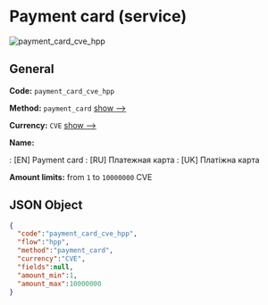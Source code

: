 
# Payment card (service) 
![payment_card_cve_hpp](https://static.openfintech.io/payment_methods/payment_card_cve_hpp/logo.svg?w=400&c=v0.59.26#w200)  

## General 
 
**Code:** `payment_card_cve_hpp` 
 
**Method:** `payment_card` 
 [show -->](/payment-methods/payment_card/) 
 
**Currency:** `CVE` [show -->](/currencies/CVE/) 
 
**Name:** 
 
:	[EN] Payment card 
:	[RU] Платежная карта 
:	[UK] Платіжна карта 
 
**Amount limits:** from `1` to `10000000` CVE 

## JSON Object 

```json
{
  "code":"payment_card_cve_hpp",
  "flow":"hpp",
  "method":"payment_card",
  "currency":"CVE",
  "fields":null,
  "amount_min":1,
  "amount_max":10000000
}
```  
